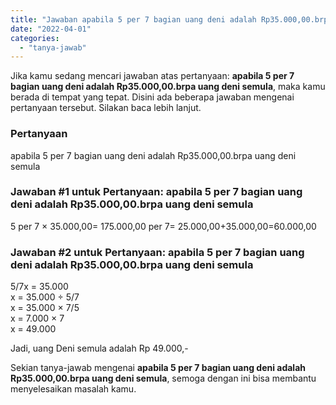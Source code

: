 ```yaml
---
title: "Jawaban apabila 5 per 7 bagian uang deni adalah Rp35.000,00.brpa uang deni semula"
date: "2022-04-01"
categories: 
  - "tanya-jawab"
---
```


Jika kamu sedang mencari jawaban atas pertanyaan: **apabila 5 per 7 bagian uang deni adalah Rp35.000,00.brpa uang deni semula**, maka kamu berada di tempat yang tepat. Disini ada beberapa jawaban mengenai pertanyaan tersebut. Silakan baca lebih lanjut.

### Pertanyaan

apabila 5 per 7 bagian uang deni adalah Rp35.000,00.brpa uang deni semula

### Jawaban #1 untuk Pertanyaan: apabila 5 per 7 bagian uang deni adalah Rp35.000,00.brpa uang deni semula

5 per 7 × 35.000,00= 175.000,00 per 7= 25.000,00+35.000,00=60.000,00

### Jawaban #2 untuk Pertanyaan: apabila 5 per 7 bagian uang deni adalah Rp35.000,00.brpa uang deni semula

5/7x = 35.000  
x = 35.000 ÷ 5/7  
x = 35.000 × 7/5  
x = 7.000 × 7  
x = 49.000  
  
Jadi, uang Deni semula adalah Rp 49.000,-

Sekian tanya-jawab mengenai **apabila 5 per 7 bagian uang deni adalah Rp35.000,00.brpa uang deni semula**, semoga dengan ini bisa membantu menyelesaikan masalah kamu.
